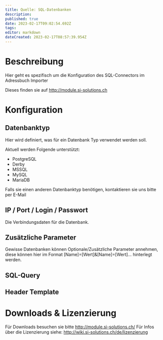 ```yaml
---
title: Quelle: SQL-Datenbanken
description: 
published: true
date: 2023-02-17T09:02:54.692Z
tags: 
editor: markdown
dateCreated: 2023-02-17T08:57:39.954Z
---
```


# Beschreibung

Hier geht es spezifisch um die Konfiguration des SQL-Connectors im Adressbuch Importer

Dieses finden sie auf http://module.si-solutions.ch
# Konfiguration

## Datenbanktyp
Hier wird definiert, was für ein Datenbank Typ verwendet werden soll.

Aktuell werden Folgende unterstützt:

- PostgreSQL
- Derby
- MSSQL
- MySQL
- MariaDB

Falls sie einen anderen Datenbanktyp benötigen, kontaktieren sie uns bitte per E-Mail

## IP / Port / Login / Passwort
Die Verbindungsdaten für die Datenbank.

## Zusätzliche Parameter
Gewisse Datenbanken können Optionale/Zusätzliche Parameter annehmen, diese können hier im Format \[Name\]=\[Wert\]&\[Name\]=\[Wert\]... hinterlegt werden.

## SQL-Query

## Header Template


# Downloads & Lizenzierung
Für Downloads besuchen sie bitte http://module.si-solutions.ch/
Für Infos über die Lizenzierung siehe: http://wiki.si-solutions.ch/de/lizenzierung
